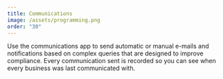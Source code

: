 ```yaml
---
title: Communications
image: /assets/programming.png
order: "30"
---
```

Use the communications app to send automatic or manual e-mails and notifications based on complex queries that are designed to improve compliance. Every communication sent is recorded so you can see when every business was last communicated with.